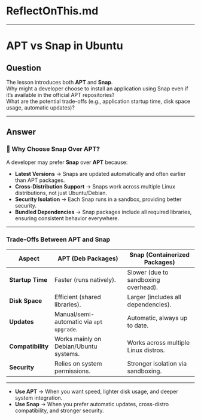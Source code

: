 # ReflectOnThis.md
---
# APT vs Snap in Ubuntu

## Question  
The lesson introduces both **APT** and **Snap**.  
Why might a developer choose to install an application using Snap even if it’s available in the official APT repositories?  
What are the potential trade-offs (e.g., application startup time, disk space usage, automatic updates)?  

---

## Answer  

### 🔹 Why Choose Snap Over APT?  
A developer may prefer **Snap** over **APT** because:  
- **Latest Versions** → Snaps are updated automatically and often earlier than APT packages.  
- **Cross-Distribution Support** → Snaps work across multiple Linux distributions, not just Ubuntu/Debian.  
- **Security Isolation** → Each Snap runs in a sandbox, providing better security.  
- **Bundled Dependencies** → Snap packages include all required libraries, ensuring consistent behavior everywhere.  

---

### Trade-Offs Between APT and Snap  

| Aspect              | **APT (Deb Packages)**                          | **Snap (Containerized Packages)**                  |
|---------------------|-------------------------------------------------|---------------------------------------------------|
| **Startup Time**    | Faster (runs natively).                         | Slower (due to sandboxing overhead).              |
| **Disk Space**      | Efficient (shared libraries).                   | Larger (includes all dependencies).               |
| **Updates**         | Manual/semi-automatic via `apt upgrade`.        | Automatic, always up to date.                     |
| **Compatibility**   | Works mainly on Debian/Ubuntu systems.          | Works across multiple Linux distros.              |
| **Security**        | Relies on system permissions.                   | Stronger isolation via sandboxing.                |

---

- **Use APT** → When you want speed, lighter disk usage, and deeper system integration.  
- **Use Snap** → When you prefer automatic updates, cross-distro compatibility, and stronger security.  
